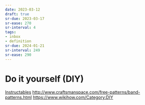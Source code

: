 ```yaml
---
date: 2023-03-12
draft: true
sr-due: 2023-03-17
sr-ease: 270
sr-interval: 4
tags:
- inbox
- definition
sr-due: 2024-01-21
sr-interval: 249
sr-ease: 290
---
```


# Do it yourself (DIY)

[Instructables](https://www.instructables.com/)
http://www.craftsmanspace.com/free-patterns/band-patterns.html
https://www.wikihow.com/Category:DIY